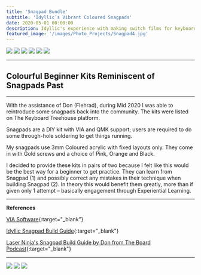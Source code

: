 ```yaml
---
title: 'Snagpad Bundle'
subtitle: 'Idyllic’s Vibrant Coloured Snagpads'
date: 2020-05-01 00:00:00
description: Idyllic's experience with making switch films for keyboard switches, using laser processing.
featured_image: '/images/Photo_Projects/Snagpad4.jpg'
---
```




<div class="gallery" data-columns="3">
	<img src="/images/Photo_Projects/Snagpad4.jpg">
	<img src="/images/Photo_Projects/Snagpad5.jpg">
	<img src="/images/Photo_Projects/Snagpad6.jpg">
	<img src="/images/Photo_Projects/Snagpad7.jpg">
	<img src="/images/Photo_Projects/Snagpad8.jpg">
	<img src="/images/Photo_Projects/Snagpad9.jpg">
</div>

---
##   Colourful Beginner Kits Reminiscent of Snagpads Past
---

With the assistance of Don (Flehrad), during Mid 2020 I was able to reintroduce some snagpads back into the community. The kits were listed on The Keyboard Treehouse platform. 

Snagpads are a DIY kit with VIA and QMK support; users are required to do some through-hole soldering to get things running. 

My snagpads use 3mm Coloured acrylic with fixed layouts only. They come in with Gold screws and a choice of Pink, Orange and Black. 

I decided to provide these kits in pairs of two because I felt like this would be the best way for a beginner to get practice. They can learn from Snagpad (1) and possibly correct any mistakes in their technique when building Snagpad (2). In theory this would benefit them greatly, more than if given only 1 attempt – basically engagement through Experiential Learning. 

---
**References**

[VIA Software](https://caniusevia.com){:target="_blank"}

[Idyllic Snagpad Build Guide](https://imgur.com/a/GGM99hk){:target="_blank"}

[Laser Ninja's Snagpad Build Guide by Don from The Board Podcast](https://www.youtube.com/watch?v=_voKcLUjwv8){:target="_blank"}

--- 

<div class="gallery" data-columns="3">
	<img src="/images/Photo_Projects/Snagpad.jpg">
	<img src="/images/Photo_Projects/Snagpad2.jpg">
	<img src="/images/Photo_Projects/Snagpad3.jpg">
</div>

